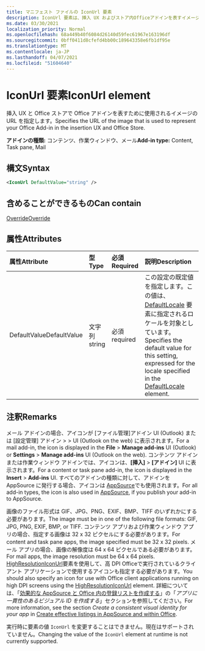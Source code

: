 ```yaml
---
title: マニフェスト ファイルの IconUrl 要素
description: IconUrl 要素は、挿入 UX およびストア内Officeアドインを表すイメージの URL をOfficeします。
ms.date: 03/30/2021
localization_priority: Normal
ms.openlocfilehash: 68a449b40f6084d26140d59fec61967e163196df
ms.sourcegitcommit: 0bff0411d8cfefd4bb00c189643358e6fb1df95e
ms.translationtype: MT
ms.contentlocale: ja-JP
ms.lasthandoff: 04/07/2021
ms.locfileid: "51604640"
---
```

# <a name="iconurl-element"></a><span data-ttu-id="a9b03-103">IconUrl 要素</span><span class="sxs-lookup"><span data-stu-id="a9b03-103">IconUrl element</span></span>

<span data-ttu-id="a9b03-104">挿入 UX と Office ストアで Office アドインを表すために使用されるイメージの URL を指定します。</span><span class="sxs-lookup"><span data-stu-id="a9b03-104">Specifies the URL of the image that is used to represent your Office Add-in in the insertion UX and Office Store.</span></span>

<span data-ttu-id="a9b03-105">**アドインの種類:** コンテンツ、作業ウィンドウ、メール</span><span class="sxs-lookup"><span data-stu-id="a9b03-105">**Add-in type:** Content, Task pane, Mail</span></span>

## <a name="syntax"></a><span data-ttu-id="a9b03-106">構文</span><span class="sxs-lookup"><span data-stu-id="a9b03-106">Syntax</span></span>

```XML
<IconUrl DefaultValue="string" />
```

## <a name="can-contain"></a><span data-ttu-id="a9b03-107">含めることができるもの</span><span class="sxs-lookup"><span data-stu-id="a9b03-107">Can contain</span></span>

[<span data-ttu-id="a9b03-108">Override</span><span class="sxs-lookup"><span data-stu-id="a9b03-108">Override</span></span>](override.md)

## <a name="attributes"></a><span data-ttu-id="a9b03-109">属性</span><span class="sxs-lookup"><span data-stu-id="a9b03-109">Attributes</span></span>

|<span data-ttu-id="a9b03-110">属性</span><span class="sxs-lookup"><span data-stu-id="a9b03-110">Attribute</span></span>|<span data-ttu-id="a9b03-111">型</span><span class="sxs-lookup"><span data-stu-id="a9b03-111">Type</span></span>|<span data-ttu-id="a9b03-112">必須</span><span class="sxs-lookup"><span data-stu-id="a9b03-112">Required</span></span>|<span data-ttu-id="a9b03-113">説明</span><span class="sxs-lookup"><span data-stu-id="a9b03-113">Description</span></span>|
|:-----|:-----|:-----|:-----|
|<span data-ttu-id="a9b03-114">DefaultValue</span><span class="sxs-lookup"><span data-stu-id="a9b03-114">DefaultValue</span></span>|<span data-ttu-id="a9b03-115">文字列</span><span class="sxs-lookup"><span data-stu-id="a9b03-115">string</span></span>|<span data-ttu-id="a9b03-116">必須</span><span class="sxs-lookup"><span data-stu-id="a9b03-116">required</span></span>|<span data-ttu-id="a9b03-117">この設定の既定値を指定します。この値は、[DefaultLocale](defaultlocale.md) 要素に指定されるロケールを対象としています。</span><span class="sxs-lookup"><span data-stu-id="a9b03-117">Specifies the default value for this setting, expressed for the locale specified in the [DefaultLocale](defaultlocale.md) element.</span></span>|

## <a name="remarks"></a><span data-ttu-id="a9b03-118">注釈</span><span class="sxs-lookup"><span data-stu-id="a9b03-118">Remarks</span></span>

<span data-ttu-id="a9b03-119">メール アドインの場合、アイコンが [ファイル管理]アドイン UI (Outlook) または [設定管理] アドイン  >    >  UI (Outlook on the web) に表示されます。</span><span class="sxs-lookup"><span data-stu-id="a9b03-119">For a mail add-in, the icon is displayed in the **File** > **Manage add-ins** UI (Outlook) or **Settings** > **Manage add-ins** UI (Outlook on the web).</span></span> <span data-ttu-id="a9b03-120">コンテンツ アドインまたは作業ウィンドウ アドインでは、アイコンは、**[挿入]** > **[アドイン]** UI に表示されます。</span><span class="sxs-lookup"><span data-stu-id="a9b03-120">For a content or task pane add-in, the icon is displayed in the **Insert** > **Add-ins** UI.</span></span> <span data-ttu-id="a9b03-121">すべてのアドインの種類に対して、アドインを AppSource に発行する場合、アイコンは [AppSource](https://appsource.microsoft.com)でも使用されます。</span><span class="sxs-lookup"><span data-stu-id="a9b03-121">For all add-in types, the icon is also used in [AppSource](https://appsource.microsoft.com), if you publish your add-in to AppSource.</span></span>

<span data-ttu-id="a9b03-122">画像のファイル形式は GIF、JPG、PNG、EXIF、BMP、TIFF のいずれかにする必要があります。</span><span class="sxs-lookup"><span data-stu-id="a9b03-122">The image must be in one of the following file formats: GIF, JPG, PNG, EXIF, BMP, or TIFF.</span></span> <span data-ttu-id="a9b03-123">コンテンツ アプリおよび作業ウィンドウ アプリの場合、指定する画像は 32 x 32 ピクセルにする必要があります。</span><span class="sxs-lookup"><span data-stu-id="a9b03-123">For content and task pane apps, the image specified must be 32 x 32 pixels.</span></span> <span data-ttu-id="a9b03-124">メール アプリの場合、画像の解像度は 64 x 64 ピクセルである必要があります。</span><span class="sxs-lookup"><span data-stu-id="a9b03-124">For mail apps, the image resolution must be 64 x 64 pixels.</span></span> <span data-ttu-id="a9b03-125">[HighResolutionIconUrl](highresolutioniconurl.md)要素を使用して、高 DPI Officeで実行されているクライアント アプリケーションで使用するアイコンも指定する必要があります。</span><span class="sxs-lookup"><span data-stu-id="a9b03-125">You should also specify an icon for use with Office client applications running on high DPI screens using the [HighResolutionIconUrl](highresolutioniconurl.md) element.</span></span> <span data-ttu-id="a9b03-126">詳細については、「[効果的な AppSource と Office 内の登録リストを作成する](/office/dev/store/create-effective-office-store-listings#create-a-consistent-visual-identity)」の「_アプリに一貫性のあるビジュアル ID を作成する_」セクションを参照してください。</span><span class="sxs-lookup"><span data-stu-id="a9b03-126">For more information, see the section _Create a consistent visual identity for your app_ in [Create effective listings in AppSource and within Office](/office/dev/store/create-effective-office-store-listings#create-a-consistent-visual-identity).</span></span>

<span data-ttu-id="a9b03-127">実行時に要素の値 `IconUrl` を変更することはできません。現在はサポートされていません。</span><span class="sxs-lookup"><span data-stu-id="a9b03-127">Changing the value of the `IconUrl` element at runtime is not currently supported.</span></span>
